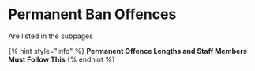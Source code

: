 # Permanent Ban Offences

Are listed in the subpages

{% hint style="info" %}
**Permanent Offence Lengths and Staff Members Must Follow This**
{% endhint %}
